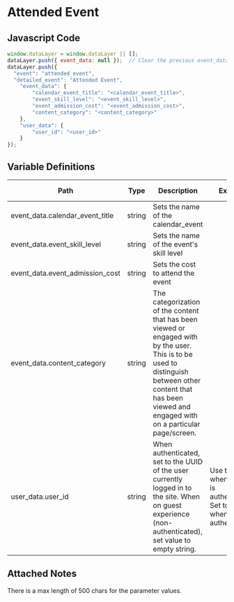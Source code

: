 # Attended Event

### 

## Javascript Code
```js
window.dataLayer = window.dataLayer || [];
dataLayer.push({ event_data: null });  // Clear the previous event_data object.
dataLayer.push({
  "event": "attended_event",
  "detailed_event": "Attended Event",
    "event_data": {
        "calendar_event_title": "<calendar_event_title>",
        "event_skill_level": "<event_skill_level>",
        "event_admission_cost": "<event_admission_cost>",
        "content_category": "<content_category>"
    },
    "user_data": {
        "user_id": "<user_id>"
    }
});
```

## Variable Definitions

|Path|Type|Description|Example|Pattern|Min Length|Max Length|Minimum|Maximum|Multiple Of|
| --- | --- | --- | --- | --- | --- | --- | --- | --- | --- |
|event_data.calendar_event_title|string|Sets the name of the calendar\_event||||||||
|event_data.event_skill_level|string|Sets the name of the event's skill level||||||||
|event_data.event_admission_cost|string|Sets the cost to attend the event||||||||
|event_data.content_category|string|The categorization of the content that has been viewed or engaged with by the user. This is to be used to distinguish between other content that has been viewed and engaged with on a particular page/screen.||||||||
|user_data.user_id|string|When authenticated, set to the UUID of the user currently logged in to the site. When on guest experience \(non-authenticated\), set value to empty string.|Use the UUID when a user is authenticated. Set to empty when not authenticated.|||||||

## Attached Notes

<p>There is a max length of 500 chars for the parameter values.</p>
